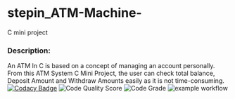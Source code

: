 # stepin_ATM-Machine-
C mini project
### Description:
An ATM In C is based on a concept of managing an account personally. From this ATM System C Mini Project, the user can check total balance, Deposit Amount and Withdraw Amounts easily as it is not time-consuming.
[![Codacy Badge](https://app.codacy.com/project/badge/Grade/7cd6905b28fc4d99832442d1445ebfb3)](https://www.codacy.com/gh/Madhavi526/stepin_ATM-Machine-/dashboard?utm_source=github.com&amp;utm_medium=referral&amp;utm_content=Madhavi526/stepin_ATM-Machine-&amp;utm_campaign=Badge_Grade)
![Code Quality Score](https://www.code-inspector.com/project/27580/score/svg)
![Code Grade](https://www.code-inspector.com/project/27580/status/svg)
![example workflow](https://github.com/github/docs/actions/workflows/main.yml/badge.svg)
